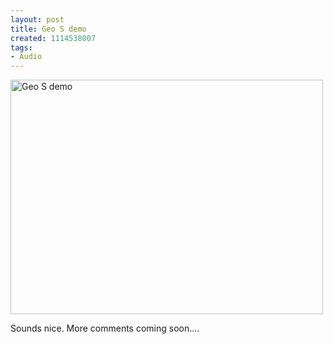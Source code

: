 ```yaml
--- 
layout: post
title: Geo S demo
created: 1114538007
tags: 
- Audio
---
```

<a href="http://www.flickr.com/photos/43545096@N00/11057807/" title="Geo S demo by mprasuhn, on Flickr"><img src="http://farm1.staticflickr.com/7/11057807_3cf58fd30f.jpg" width="500" height="375" alt="Geo S demo"></a>

Sounds nice. More comments coming soon....


